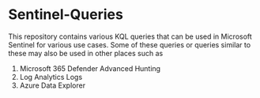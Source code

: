 # Sentinel-Queries

This repository contains various KQL queries that can be used in Microsoft Sentinel for various use cases.
Some of these queries or queries similar to these may also be used in other places such as
1. Microsoft 365 Defender Advanced Hunting
2. Log Analytics Logs
3. Azure Data Explorer
